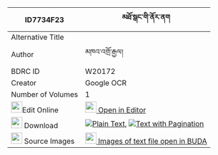 |ID7734F23|མཐོ་སྒང་གི་ནོར་ནག 
| --- | --- 
|Alternative Title |
|Author| མཁའ་འགྲོ་རྒྱལ།
|BDRC ID | W20172
|Creator | Google OCR
|Number of Volumes| 1
|<img width="25" src="https://img.icons8.com/color/25/000000/edit-property.png">Edit Online| [<img width="25" src="https://avatars.githubusercontent.com/u/45091458?s=200&v=4"> Open in Editor](http://editor.openpecha.org/ID7734F23)
|<img width="25" src="https://img.icons8.com/fluent/48/000000/download-2.png"/>  Download | [![](https://img.icons8.com/color/20/000000/txt.png)Plain Text](https://github.com/Openpecha/ID7734F23/releases/download/v1/to_gang_gi_nor_nak_plain_ID7734F23.zip), [![](https://img.icons8.com/color/20/000000/txt.png)Text with Pagination](https://github.com/Openpecha/ID7734F23/releases/download/v1/to_gang_gi_nor_nak_pages_ID7734F23.zip)
|<img width="25" src="https://img.icons8.com/plasticine/100/000000/pictures-folder.png"/>  Source Images | [<img width="25" src="https://library.bdrc.io/icons/BUDA-small.svg"> Images of text file open in BUDA](https://library.bdrc.io/show/bdr:W20172)